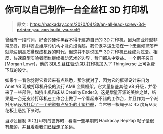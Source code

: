 # 你可以自己制作一台全丝杠 3D 打印机

> 原文：<https://hackaday.com/2020/04/30/an-all-lead-screw-3d-printer-you-can-build-yourself/>

曾经有一段时间，好奇的硬件黑客不得不建造自己的 3D 打印机，因为商业模型非常昂贵，除非资金雄厚的机构才能负担得起。我们很幸运生活在一个无需倾家荡产就能买到高质量现成机器的时代，但这并不是说国产 3D 打印机已经成为过去。相反，快速原型实验者团体继续推动艺术的边界，我们都从中受益。一个例子来自[Morgan Lowe]，他的 [3DLS 丝杠驱动 3D 打印机](https://www.thingiverse.com/thing:4031698)加入了 Thingiverse 上可免费下载的设计。

如果乍一看你觉得它看起来有点熟悉，那你就对了，因为它的框架设计来自为 Anet A8 现成打印机升级的流行 AM8 金属框架。它大量借鉴其他 A8 升级，并带来了一些部件，如挤出机和床从 Creality Ender3。这是增量开源的美妙之处，结果是一台无皮带打印机在工作台上做了一个看起来不错的工作台，并且作为一个派对用品[设法打印了一个稍微有点多毛的小塑料船](https://www.youtube.com/watch?v=ZUT6NCLFF8A)，当它被一根绳子以 45 度角从天花板上悬挂下来时。

当涉足自制 3D 打印机的世界时，看看一些早期的 Hackaday RepRap 帖子是很有趣的，并且[看看我们已经走了多远](https://hackaday.com/2009/07/22/printing-a-reprap/)。